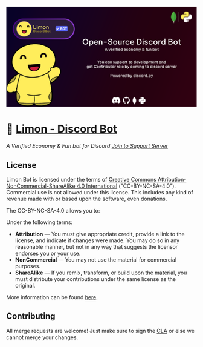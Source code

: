 ![Limon](Limon.png)
# 🍋 [Limon - Discord Bot](https://discord.com/api/oauth2/authorize?client_id=994143430504620072&permissions=139586817088&scope=applications.commands%20bot)
*A Verified Economy & Fun bot for Discord
[Join to Support Server](https://discord.gg/8YX57rBGTM)*


## License
Limon Bot is licensed under the terms of [Creative Commons Attribution-NonCommercial-ShareAlike 4.0 International](https://github.com/AbdurrahmanCosar/Limon/blob/main/LICENSE) ("CC-BY-NC-SA-4.0"). Commercial use is not allowed under this license. This includes any kind of revenue made with or based upon the software, even donations.

The CC-BY-NC-SA-4.0 allows you to:

Under the following terms:

- **Attribution** — You must give appropriate credit, provide a link to the license, and indicate if changes were made. You may do so in any reasonable manner, but not in any way that suggests the licensor endorses you or your use.
- **NonCommercial** — You may not use the material for commercial purposes.
- **ShareAlike** — If you remix, transform, or build upon the material, you must distribute your contributions under the same license as the original.

More information can be found [here](https://creativecommons.org/licenses/by-nc-sa/4.0/).

## Contributing

All merge requests are welcome! Just make sure to sign the [CLA](https://cla-assistant.io/AbdurrahmanCosar/Limon) or else we cannot merge your changes.

